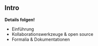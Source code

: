 ## Intro

**Details folgen!**

- Einführung
- Kollaborationswerkzeuge & open source
- Formalia & Dokumentationen
